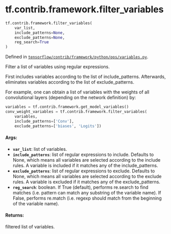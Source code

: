 <div itemscope itemtype="http://developers.google.com/ReferenceObject">
<meta itemprop="name" content="tf.contrib.framework.filter_variables" />
<meta itemprop="path" content="Stable" />
</div>

# tf.contrib.framework.filter_variables

``` python
tf.contrib.framework.filter_variables(
    var_list,
    include_patterns=None,
    exclude_patterns=None,
    reg_search=True
)
```



Defined in [`tensorflow/contrib/framework/python/ops/variables.py`](https://www.tensorflow.org/code/tensorflow/contrib/framework/python/ops/variables.py).

Filter a list of variables using regular expressions.

First includes variables according to the list of include_patterns.
Afterwards, eliminates variables according to the list of exclude_patterns.

For example, one can obtain a list of variables with the weights of all
convolutional layers (depending on the network definition) by:

```python
variables = tf.contrib.framework.get_model_variables()
conv_weight_variables = tf.contrib.framework.filter_variables(
    variables,
    include_patterns=['Conv'],
    exclude_patterns=['biases', 'Logits'])
```

#### Args:

* <b>`var_list`</b>: list of variables.
* <b>`include_patterns`</b>: list of regular expressions to include. Defaults to None,
      which means all variables are selected according to the include rules.
      A variable is included if it matches any of the include_patterns.
* <b>`exclude_patterns`</b>: list of regular expressions to exclude. Defaults to None,
      which means all variables are selected according to the exclude rules.
      A variable is excluded if it matches any of the exclude_patterns.
* <b>`reg_search`</b>: boolean. If True (default), performs re.search to find matches
      (i.e. pattern can match any substring of the variable name). If False,
      performs re.match (i.e. regexp should match from the beginning of the
      variable name).


#### Returns:

filtered list of variables.
